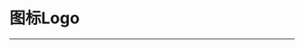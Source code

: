
  # 图标Logo
  ---

  <Common-LinkList :linkList='{"name":"图标Logo","item":[{"link":"https://www.iconfont.cn/","icon":"http://img.ilxdh.com/navig/2019-12-19/1576726399_1785.png?auth_key=1589426512-60e63e3eb7b422e7deb9964f9cb818d656d6818c-0-1df9dcc2f26d67f1fc4492593a382391","text":"Iconfont"},{"link":"https://www.easyicon.net/","icon":"http://img.ilxdh.com/navig/2019-12-19/1576726595_5048.png?auth_key=1589426512-32e4502bdf07d50f573ccc5539d057b308c352cd-0-26e116ec96610e1ab4e3f4fd0b2ac58a","text":"Easyicon"},{"link":"https://iconmonstr.com/","icon":"http://img.ilxdh.com/navig/2020-01-31/1580441086_8356.ico?auth_key=1589426512-266ae72b0aad483054944e1ee3baf134ecc689eb-0-969bd5af9734db6d343bcdeb18da5f32","text":"iconmonstr"},{"link":"https://icooon-mono.com/","icon":"http://img.ilxdh.com/navig/2020-01-31/1580440869_9143.ico?auth_key=1589426512-d2cd980ce3b09582bd88a41032ea2c4ce3342598-0-5f465ad56dbf0d0b85638e1366963ec9","text":"icooon-mono"},{"link":"http://pictogram2.com/","icon":"http://pictogram2.com/favicon.ico","text":"免费火柴人"},{"link":"http://flat-icon-design.com/","icon":"http://img.ilxdh.com/navig/2020-01-31/1580442783_5391.ico?auth_key=1589426512-beab11c6e68ef76333d91697919bfe19b907d394-0-9a0147e71e663ee1ecbc4c04b8d44ecb","text":"扁平化flat-icon-design"},{"link":"https://silhouette-ac.com/","icon":"http://img.ilxdh.com/navig/2020-01-31/1580441477_4235.ico?auth_key=1589426512-9c81d7ad5eabbb23a6f18f96e4b8c4a10867c809-0-466d2e8177d2c1b29b6f64721b3732e6","text":"silhouette-ac"},{"link":"https://www.iconfinder.com/","icon":"https://www.iconfinder.com/favicon.ico","text":"Iconfinder"},{"link":"https://illustrio.com/","icon":"http://img.ilxdh.com/navig/2020-01-31/1580442525_5808.png?auth_key=1589426512-adfcf865e1ec64324228ee7fee85b5dc938d8ba6-0-d5cbeed354d7029a56a518faabde231d","text":"illustrio"},{"link":"https://worldvectorlogo.com/","icon":"http://img.ilxdh.com/navig/2020-01-31/1580466128_1571.png?auth_key=1589426512-6565f77c694288bfef5aee613b0d3a5468ead8e9-0-9a64a44de62ec27f5ba841a84df374ee","text":"矢量logo下载"},{"link":"http://instantlogosearch.com/","icon":"http://instantlogosearch.com/favicon.ico","text":"品牌LOGO-instantlogosearch"},{"link":"https://logopond.com/","icon":"https://logopond.com/favicon.ico","text":"Logopond"},{"link":"https://www.60logo.com/list","icon":"https://www.60logo.com/favicon.ico","text":"60LOGO素材"},{"link":"https://app.brandmark.io/v2/","icon":"http://img.ilxdh.com/navig/2019-12-19/1576725029_2395.png?auth_key=1589426512-6c1a6d14e36b6858f1ac5ca4345ae964cdc31683-0-ad8358fb6b51b134a68d2f073c84a931","text":"Logo设计"},{"link":"https://www.flaticon.com/","icon":"https://www.flaticon.com/favicon.ico","text":"Flaticon"},{"link":"https://github.com/jobbole/awesome-design-cn/blob/master/README.md","icon":"https://github.com/favicon.ico","text":"awesome-design-cn"}]}'/>
  